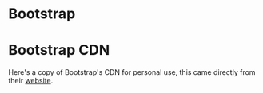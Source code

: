 # Bootstrap
<h1>Bootstrap CDN</h1>
<p>Here's a copy of Bootstrap's CDN for personal use, this came directly from their <a href="getbootstrap.com">website</a>.</p>

